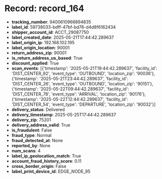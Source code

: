 # Record: record_164

- **tracking_number**: 9400610966894835
- **label_id**: 59738033-bdff-47bf-bd76-d4d8f6162434
- **shipper_account_id**: ACCT_29087750
- **label_created_date**: 2025-05-21T17:44:42.289637
- **label_origin_ip**: 192.168.102.195
- **label_origin_location**: 90001
- **return_address_zip**: 90001
- **is_return_address_us_based**: True
- **discount_applied**: True
- **scan_events**: [{'timestamp': '2025-05-21T19:44:42.289637', 'facility_id': 'DIST_CENTER_92', 'event_type': 'OUTBOUND', 'location_zip': '90036'}, {'timestamp': '2025-05-21T23:44:42.289637', 'facility_id': 'DIST_CENTER_26', 'event_type': 'OUTBOUND', 'location_zip': '90151'}, {'timestamp': '2025-05-22T09:44:42.289637', 'facility_id': 'DIST_CENTER_78', 'event_type': 'ARRIVAL', 'location_zip': '90176'}, {'timestamp': '2025-05-22T12:44:42.289637', 'facility_id': 'DIST_CENTER_54', 'event_type': 'DEPARTURE', 'location_zip': '90032'}]
- **delivery_status**: Delivered
- **delivery_timestamp**: 2025-05-25T17:44:42.289637
- **delivery_zip**: 75201
- **delivery_address_valid**: True
- **is_fraudulent**: False
- **fraud_type**: Normal
- **fraud_detected_at**: None
- **reported_by**: None
- **num_scans**: 4
- **label_ip_geolocation_match**: True
- **account_fraud_history_score**: 0.11
- **cross_border_origin**: False
- **label_print_device_id**: EDGE_NODE_95
